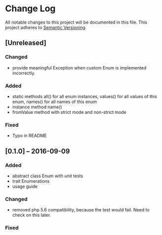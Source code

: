 # Change Log

All notable changes to this project will be documented in this file.
This project adheres to [Semantic Versioning](http://semver.org/).

## [Unreleased]
### Changed
- provide meaningful Exception when custom Enum is implemented incorrectly.

### Added
- static methods all() for all enum instances, values() for all values of this enum, names() for all names of this enum
- instance method name()
- fromValue method with strict mode and non-strict mode

### Fixed
- Typo in README

## [0.1.0] – 2016-09-09
### Added
- abstract class Enum with unit tests
- trait Enumerations
- usage guide

### Changed
- removed php 5.6 compatibility, because the test would fail. Need to check on this later.

### Fixed


